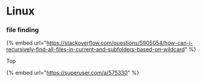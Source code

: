 # Linux

### file finding

{% embed url="https://stackoverflow.com/questions/5905054/how-can-i-recursively-find-all-files-in-current-and-subfolders-based-on-wildcard" %}

Top

{% embed url="https://superuser.com/a/575330" %}
